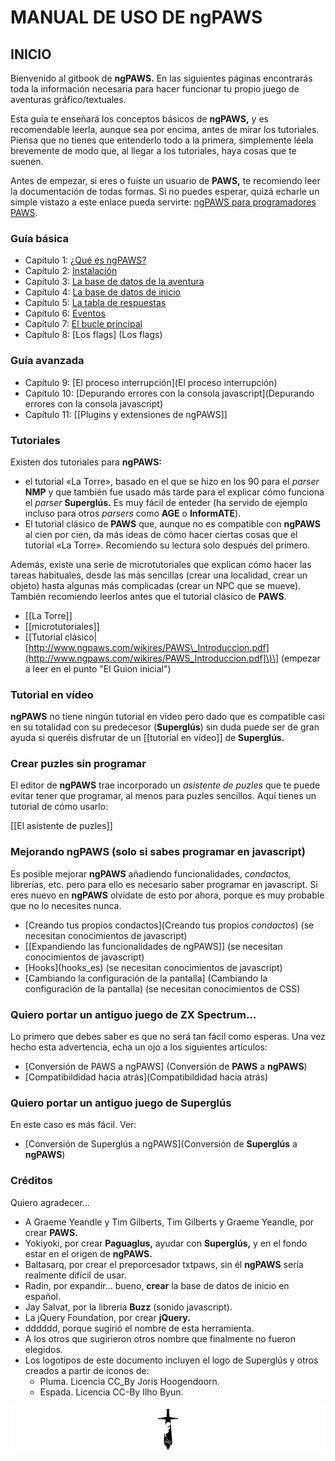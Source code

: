 # MANUAL DE USO DE ngPAWS

## INICIO

Bienvenido al gitbook de **ngPAWS.** En las siguientes páginas encontrarás toda la información necesaria para hacer funcionar tu propio juego de aventuras gráfico/textuales.

Esta guía te enseñará los conceptos básicos de **ngPAWS,** y es recomendable leerla, aunque sea por encima, antes de mirar los tutoriales. Piensa que no tienes que entenderlo todo a la primera, simplemente léela brevemente de modo que, al llegar a los tutoriales, haya cosas que te suenen.

Antes de empezar, si eres o fuiste un usuario de **PAWS,** te recomiendo leer la documentación de todas formas. Si no puedes esperar, quizá echarle un simple vistazo a este enlace pueda servirte: [ngPAWS para programadores PAWS](/ngpaws-para-programadores-paws.md).

### Guía básica

* Capítulo 1: [¿Qué es ngPAWS?](/que-es-ngpaws.md)
* Capítulo 2: [Instalación](/instalacion.md)
* Capítulo 3: [La base de datos de la aventura](/la-base-de-datos-de-la-aventura.md)
* Capítulo 4: [La base de datos de inicio](/La-base-de-datos-de-inicio.md)
* Capítulo 5: [La tabla de respuestas](/La-tabla-de-respuestas.md)
* Capítulo 6: [Eventos](/Eventos.md)
* Capítulo 7: [El bucle principal](/El-bucle-principal.md)
* Capítulo 8: \[Los flags\] \(Los flags\)

### Guía avanzada

* Capítulo 9: \[El proceso interrupción\]\(El proceso interrupción\)
* Capítulo 10: \[Depurando errores con la consola javascript\]\(Depurando errores con la consola javascript\)
* Capítulo 11: \[\[Plugins y extensiones de ngPAWS\]\]

### Tutoriales

Existen dos tutoriales para **ngPAWS:**

* el tutorial «La Torre», basado en el que se hizo en los 90 para el _parser_ **NMP** y que también fue usado más tarde para el explicar cómo funciona el _parser_ **Superglús.** Es muy fácil de enteder \(ha servido de ejemplo incluso para otros _parsers_ como **AGE** o **InformATE**\).
* El tutorial clásico de **PAWS** que, aunque no es compatible con **ngPAWS** al cien por cien, da más ideas de cómo hacer ciertas cosas que el tutorial «La Torre». Recomiendo su lectura solo después del primero.

Además, existe una serie de microtutoriales que explican cómo hacer las tareas habituales, desde las más sencillas \(crear una localidad, crear un objeto\) hasta algunas más complicadas \(crear un NPC que se mueve\). También recomiendo leerlos antes que el tutorial clásico de **PAWS**.

* \[\[La Torre\]\]
* \[\[microtutoriales\]\]
* \[\[Tutorial clásico\|[http://www.ngpaws.com/wikires/PAWS\_Introduccion.pdf](http://www.ngpaws.com/wikires/PAWS_Introduccion.pdf]\)\] \(empezar a leer en el punto "El Guion inicial"\)

### Tutorial en vídeo

**ngPAWS** no tiene ningún tutorial en vídeo pero dado que es compatible casi en su totalidad con su predecesor \(**Superglús**\) sin duda puede ser de gran ayuda si queréis disfrutar de un \[\[tutorial en vídeo\]\] de **Superglús.**

### Crear puzles sin programar

El editor de **ngPAWS** trae incorporado un _asistente de puzles_ que te puede evitar tener que programar, al menos para puzles sencillos. Aquí tienes un tutorial de cómo usarlo:

\[\[El asistente de puzles\]\]

### Mejorando **ngPAWS** \(solo si sabes programar en javascript\)

Es posible mejorar **ngPAWS** añadiendo funcionalidades, _condactos,_ librerías, etc. pero para ello es necesario saber programar en javascript. Si eres nuevo en **ngPAWS** olvídate de esto por ahora, porque es muy probable que no lo necesites nunca.

* \[Creando tus propios condactos\]\(Creando tus propios _condactos_\) \(se necesitan conocimientos de javascript\)
* \[\[Expandiendo las funcionalidades de ngPAWS\]\] \(se necesitan conocimientos de javascript\)
* \[Hooks\]\(hooks\_es\) \(se necesitan conocimientos de javascript\)
* \[Cambiando la configuración de la pantalla\] \(Cambiando la configuración de la pantalla\) \(se necesitan conocimientos de CSS\)

### Quiero portar un antiguo juego de ZX Spectrum...

Lo primero que debes saber es que no será tan fácil como esperas. Una vez hecho esta advertencia, echa un ojo a los siguientes artículos:

* \[Conversión de PAWS a ngPAWS\] \(Conversión de **PAWS** a **ngPAWS**\)
* \[Compatibildidad hacia atrás\]\(Compatibildidad hacia atrás\)

### Quiero portar un antiguo juego de Superglús

En este caso es más fácil. Ver:

* \[Conversión de Superglús a ngPAWS\]\(Conversión de **Superglús** a **ngPAWS**\)

### Créditos

Quiero agradecer...

* A Graeme Yeandle y Tim Gilberts, Tim Gilberts y Graeme Yeandle, por crear **PAWS.**
* Yokiyoki, por crear **Paguaglus,** ayudar con **Superglús,** y en el fondo estar en el origen de **ngPAWS.**
* Baltasarq, por crear el preporcesador txtpaws, sin él **ngPAWS** sería realmente difícil de usar.
* Radin, por expandir... bueno, **crear** la base de datos de inicio en español.
* Jay Salvat, por la librería **Buzz** \(sonido javascript\).
* La jQuery Foundation, por crear **jQuery.**
* dddddd, porque sugirió el nombre de esta herramienta.
* A los otros que sugirieron otros nombre que finalmente no fueron elegidos.
* Los logotipos de este documento incluyen el logo de Superglús y otros creados a partir de iconos de:
  * Pluma. Licencia CC\_By Joris Hoogendoorn.
  * Espada. Licencia CC-By Ilho Byun.

![](/assets/logo-header.svg)

